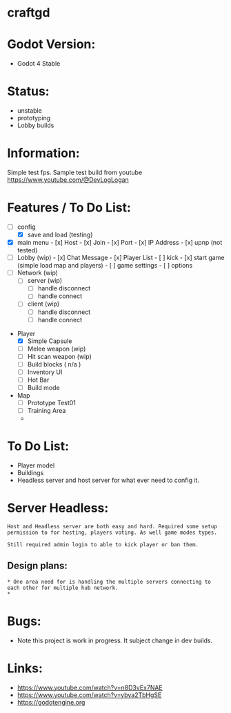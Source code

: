 # craftgd

# Godot Version:
 * Godot 4 Stable

# Status:
 * unstable
 * prototyping
 * Lobby builds

# Information:
 Simple test fps. Sample test build from youtube https://www.youtube.com/@DevLogLogan

# Features / To Do List:
 - [ ] config
	 - [x] save and load (testing)
 - [x] main menu
 		- [x] Host
		- [x] Join
		- [x] Port
		- [x] IP Address
		- [x] upnp (not tested)
 - [ ] Lobby (wip)
 		- [x] Chat Message
		- [x] Player List
				- [ ] kick
		- [x] start game (simple load map and players)
		- [ ] game settings
		- [ ] options
 - [ ] Network (wip)
	- [ ] server (wip)
	  - [ ] handle disconnect
	  - [ ] handle connect
	- [ ] client (wip)
	  - [ ] handle disconnect
	  - [ ] handle connect
  
 * Player
	* [x] Simple Capsule
	* [ ] Melee weapon (wip)
	* [ ] Hit scan weapon (wip)
	* [ ] Build blocks ( n/a )
	* [ ] Inventory UI
	* [ ] Hot Bar
	* [ ] Build mode
 * Map
	* [ ] Prototype Test01
	* [ ] Training Area
	* 

# To Do List:
 * Player model
 * Buildings
 * Headless server and host server for what ever need to config it.

# Server Headless:
	Host and Headless server are both easy and hard. Required some setup permission to for hosting, players voting. As well game modes types.

	Still required admin login to able to kick player or ban them.

## Design plans:
	* One area need for is handling the multiple servers connecting to each other for multiple hub network.
	* 


# Bugs: 
 * Note this project is work in progress. It subject change in dev builds.

# Links:
 * https://www.youtube.com/watch?v=n8D3vEx7NAE
 * https://www.youtube.com/watch?v=ybya2TbHgSE
 * https://godotengine.org
 
